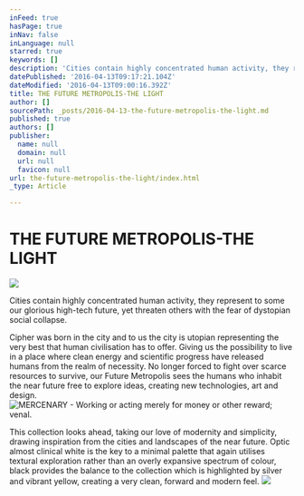 ```yaml
---
inFeed: true
hasPage: true
inNav: false
inLanguage: null
starred: true
keywords: []
description: 'Cities contain highly concentrated human activity, they represent to some our glorious high-tech future, yet threaten others with the fear of dystopian social collapse.'
datePublished: '2016-04-13T09:17:21.104Z'
dateModified: '2016-04-13T09:00:16.392Z'
title: THE FUTURE METROPOLIS-THE LIGHT
author: []
sourcePath: _posts/2016-04-13-the-future-metropolis-the-light.md
published: true
authors: []
publisher:
  name: null
  domain: null
  url: null
  favicon: null
url: the-future-metropolis-the-light/index.html
_type: Article

---
```

# THE FUTURE METROPOLIS-THE LIGHT
![](https://the-grid-user-content.s3-us-west-2.amazonaws.com/0944ad10-76a9-463a-ba88-a1819c589cd5.jpg)

Cities contain highly concentrated human activity, they represent to some our glorious high-tech future, yet threaten others with the fear of dystopian social collapse.

Cipher was born in the city and to us the city is utopian representing the very best that human civilisation has to offer. Giving us the possibility to live in a place where clean energy and scientific progress have released humans from the realm of necessity. No longer forced to fight over scarce resources to survive, our Future Metropolis sees the humans who inhabit the near future free to explore ideas, creating new technologies, art and design.
![MERCENARY - Working or acting merely for money or other reward; venal.](https://s3-us-west-2.amazonaws.com/the-grid-img/p/ab9b1190b17e4e1376e28171d3dd9537d6e38f6d.jpg)

This collection looks ahead, taking our love of modernity and simplicity, drawing inspiration from the cities and landscapes of the near future. Optic almost clinical white is the key to a minimal palette that again utilises textural exploration rather than an overly expansive spectrum of colour, black provides the balance to the collection which is highlighted by silver and vibrant yellow, creating a very clean, forward and modern feel.
![](https://the-grid-user-content.s3-us-west-2.amazonaws.com/4d59d3e1-0acc-4d8b-bad3-e69c9fdb4753.jpg)